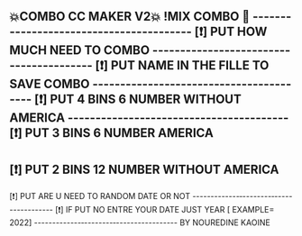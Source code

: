 💥COMBO CC MAKER V2💥 !MIX COMBO 🚬
-------------‐--------‐-----------------
[❗️] PUT HOW MUCH NEED TO COMBO
-------------‐--------‐-----------------
[❗️] PUT NAME IN THE FILLE TO SAVE COMBO
-------------‐--------‐-----------------
[❗️] PUT  4 BINS 6 NUMBER  WITHOUT  AMERICA 
-------------‐--------‐-----------------
[❗️] PUT  3 BINS 6 NUMBER   AMERICA
------------------------------------------
[❗️] PUT  2 BINS 12 NUMBER  WITHOUT  AMERICA 
----------------------------
[❗️] PUT  ARE U NEED TO RANDOM DATE  OR NOT
-------------‐--------‐-----------------
[❗️] IF PUT NO  ENTRE YOUR DATE
JUST  YEAR [ EXAMPLE= 2022]
-------------‐--------‐-----------------
BY NOUREDINE KAOINE
